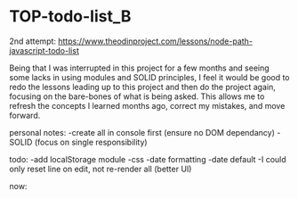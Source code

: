 # TOP-todo-list_B
2nd attempt: https://www.theodinproject.com/lessons/node-path-javascript-todo-list

Being that I was interrupted in this project for a few months and seeing some lacks in using modules and SOLID principles, I feel it would be good to redo the lessons leading up to this project and then do the project again, focusing on the bare-bones of what is being asked. This allows me to refresh the concepts I learned months ago, correct my mistakes, and move forward.



personal notes:
    -create all in console first (ensure no DOM dependancy)
    -SOLID (focus on single responsibility)

todo:
    -add localStorage module
    -css
    -date formatting
    -date default
    -I could only reset line on edit, not re-render all (better UI)

now:
